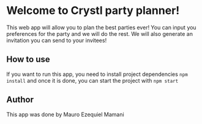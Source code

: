 # Welcome to Crystl party planner!

This web app will allow you to plan the best parties ever! You can input you preferences for the party and we will do the rest.
We will also generate an invitation you can send to your invitees!

## How to use

If you want to run this app, you need to install project dependencies `npm install` and once it is done, you can start the project with `npm start`

## Author

This app was done by Mauro Ezequiel Mamani
